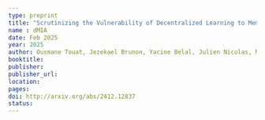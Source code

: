 ```yaml
---
type: preprint
title: "Scrutinizing the Vulnerability of Decentralized Learning to Membership Inference Attacks"
name : dMIA
date: Feb 2025
year: 2025
author: Ousmane Touat, Jezekael Brunon, Yacine Belal, Julien Nicolas, Mohamed Maouche, César Sabater, and Sonia Ben Mokhtar
booktitle:
publisher:
publisher_url: 
location: 
pages:
doi: http://arxiv.org/abs/2412.12837
status:
---
```

